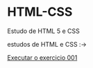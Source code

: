 # HTML-CSS
 Estudo de HTML 5 e CSS

 estudos de HTML e CSS :->

<a href="https://matheusszymanski.github.io/HTML-CSS/exercicios/ex001/">Executar o exercicio 001</a>